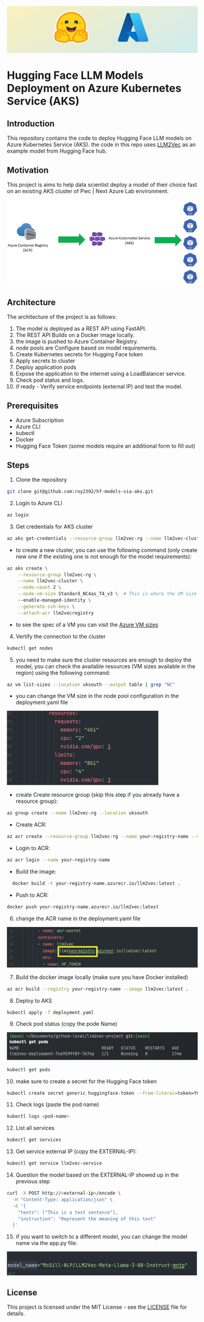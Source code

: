 ![readme cover](media/cover.jpg)

# Hugging Face LLM Models Deployment on Azure Kubernetes Service (AKS)

## Introduction
This repository contains the code to deploy Hugging Face LLM models on Azure Kubernetes Service (AKS).
the code in this repo uses [LLM2Vec](https://huggingface.co/McGill-NLP/LLM2Vec-Meta-Llama-3-8B-Instruct-mntp) as an example model from Hugging Face hub.

## Motivation
This project is aims to help data scientist deploy a model of their choice fast on an existing AKS cluster of Pwc | Next Azure Lab environment.

![diagram](media/diagram-aks.jpg)

## Architecture
The architecture of the project is as follows:
1. The model is deployed as a REST API using FastAPI.
2. The REST API  Builds on a  Docker image locally.
3. the image is pushed to Azure Container Registry.
4.  node pools are Configure based on model requirements.
5. Create Kubernetes secrets for Hugging Face token
6. Apply secrets to cluster
7. Deploy application pods
8. Expose the application to the internet using a LoadBalancer service.
9. Check pod status and logs.
10. if ready - Verify service endpoints (external IP) and test the model.

## Prerequisites
- Azure Subscription
- Azure CLI
- kubectl
- Docker
- Hugging Face Token (some models require an additional form to fill out)

## Steps

1. Clone the repository
```bash
git clone git@github.com:roy2392/hf-models-via-aks.git
```
2. Login to Azure CLI
```bash
az login
```
3. Get credentials for AKS cluster
```bash
az aks get-credentials --resource-group llm2vec-rg --name llm2vec-cluster
```
* to create a new cluster, you can use the following command (only create new one if the existing one is not enough for the model requirements):
```bash
az aks create \
    --resource-group llm2vec-rg \
    --name llm2vec-cluster \
    --node-count 2 \
    --node-vm-size Standard_NC4as_T4_v3 \  # This is where the VM size is specified
    --enable-managed-identity \
    --generate-ssh-keys \
    --attach-acr llm2vecregistry
```
* to see the spec of a VM you can visit the [Azure VM sizes](https://docs.microsoft.com/en-us/azure/virtual-machines/sizes-gpu)

4. Vertify the connection to the cluster
```bash
kubectl get nodes
```

5. you need to make sure the cluster resources are enough to deploy the model, you can check the available resources (VM sizes available in the region) using the following command:
```bash
az vm list-sizes --location uksouth --output table | grep "NC"
```
* you can change the VM size in the node pool configuration in the deployment.yaml file

![deployment resource screenshot](media/resource-screenshot.png)

* create Create resource group (skip this step if you already have a resource group):
```bash
az group create --name llm2vec-rg --location uksouth
```
* Create ACR:
```bash
az acr create --resource-group llm2vec-rg --name your-registry-name --sku Basic
```
* Login to ACR:
```bash
az acr login --name your-registry-name
```
* Build the image:
```bash
  docker build -t your-registry-name.azurecr.io/llm2vec:latest .
```
* Push to ACR:
```bash
docker push your-registry-name.azurecr.io/llm2vec:latest
```

6. change the ACR name in the deployment.yaml file

![image name on deployment file](media/change-image-name.png)

7. Build the docker image locally (make sure you have Docker installed)
```bash
az acr build --registry your-registry-name --image llm2vec:latest .
```
8. Deploy to AKS
```bash
kubectl apply -f deployment.yaml
```
9. Check pod status (copy the pode Name)

![copy pods name](media/pod-name.png)
```bash
kubectl get pods
```
10. make sure to create a secret for the Hugging Face token
```bash
kubectl create secret generic huggingface-token --from-literal=token=YOUR_HUGGING_FACE_TOKEN
```
11. Check logs (paste the pod name)

```bash
kubectl logs <pod-name>
```
12. List all services
```bash
kubectl get services
```
13. Get service external IP (copy the EXTERNAL-IP):
```bash
kubectl get service llm2vec-service
```

14. Question the model based on the EXTERNAL-IP showed up in the previous step
```bash
curl -X POST http://<external-ip>/encode \
  -H "Content-Type: application/json" \
  -d '{
    "texts": ["This is a test sentence"],
    "instruction": "Represent the meaning of this text"
  }'
```
15. if you want to switch to a different model, you can change the model name via  the app.py file:

![change model name](media/model-name.png)


## License
This project is licensed under the MIT License - see the [LICENSE](LICENSE) file for details.
